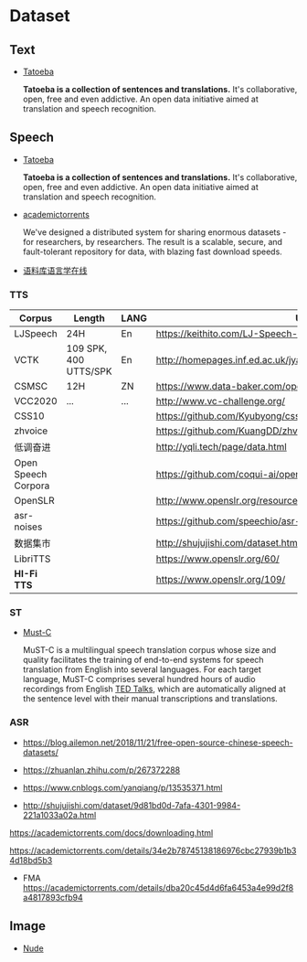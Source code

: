 # Dataset

## Text

* [Tatoeba](https://tatoeba.org/cmn)

  **Tatoeba is a collection of sentences and translations.** It's collaborative, open, free and even addictive. An open data initiative aimed at translation and speech recognition.



## Speech

* [Tatoeba](https://tatoeba.org/cmn)

  **Tatoeba is a collection of sentences and translations.** It's collaborative, open, free and even addictive. An open data initiative aimed at translation and speech recognition.

* [academictorrents](https://academictorrents.com/)

  We've designed a distributed system for sharing enormous datasets - for researchers, by researchers. The result is a scalable, secure, and fault-tolerant repository for data, with blazing fast download speeds.

* [语料库语言学在线](https://www.corpus4u.org/)

### TTS

| Corpus              | Length                | LANG | URL                                                          |
| ------------------- | --------------------- | ---- | ------------------------------------------------------------ |
| LJSpeech            | 24H                   | En   | https://keithito.com/LJ-Speech-Dataset/                      |
| VCTK                | 109 SPK, 400 UTTS/SPK | En   | http://homepages.inf.ed.ac.uk/jyamagis/page3/page58/page58.html |
| CSMSC               | 12H                   | ZN   | https://www.data-baker.com/open_source.html                  |
| VCC2020             | ...                   | ...  | http://www.vc-challenge.org/                                 |
| CSS10               |                       |      | https://github.com/Kyubyong/css10                            |
| zhvoice             |                       |      | https://github.com/KuangDD/zhvoice                           |
| 低调奋进            |                       |      | http://yqli.tech/page/data.html                              |
| Open Speech Corpora |                       |      | https://github.com/coqui-ai/open-speech-corpora              |
| OpenSLR             |                       |      | http://www.openslr.org/resources.php                         |
| asr-noises          |                       |      | https://github.com/speechio/asr-noises                       |
| 数据集市            |                       |      | http://shujujishi.com/dataset.html?orderby=TIME&category=15  |
| LibriTTS            |                       |      | https://www.openslr.org/60/                                  |
| **HI-Fi TTS**       |                       |      | https://www.openslr.org/109/                                 |

### ST

* [Must-C](https://ict.fbk.eu/must-c/)

  MuST-C is a multilingual speech translation corpus whose size and quality facilitates the training of end-to-end systems for speech translation from English into several languages. For each target language, MuST-C comprises several hundred hours of audio recordings from English [TED Talks](https://www.ted.com/talks), which are automatically aligned at the sentence level with their manual transcriptions and translations.

### ASR

* https://blog.ailemon.net/2018/11/21/free-open-source-chinese-speech-datasets/

* https://zhuanlan.zhihu.com/p/267372288

* https://www.cnblogs.com/yanqiang/p/13535371.html

*  http://shujujishi.com/dataset/9d81bd0d-7afa-4301-9984-221a1033a02a.html

  https://academictorrents.com/docs/downloading.html

  https://academictorrents.com/details/34e2b78745138186976cbc27939b1b34d18bd5b3

* FMA https://academictorrents.com/details/dba20c45d4d6fa6453a4e99d2f8a4817893cfb94



## Image

* [Nude](https://archive.org/download/NudeNet_classifier_dataset_v1/NudeNet_Classifier_train_data_x320.zip)

